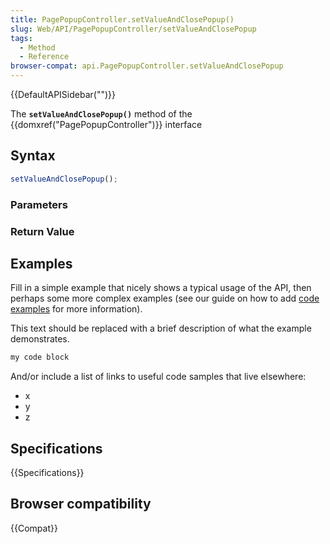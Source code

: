 ```yaml
---
title: PagePopupController.setValueAndClosePopup()
slug: Web/API/PagePopupController/setValueAndClosePopup
tags:
  - Method
  - Reference
browser-compat: api.PagePopupController.setValueAndClosePopup
---
```

{{DefaultAPISidebar("")}}

The **`setValueAndClosePopup()`** method of the {{domxref("PagePopupController")}} interface 

## Syntax

```js
setValueAndClosePopup();
```

### Parameters



### Return Value



## Examples

Fill in a simple example that nicely shows a typical usage of the API, then perhaps some more complex examples (see our guide on how to add [code examples](/en-US/docs/MDN/Contribute/Structures/Code_examples) for more information).

This text should be replaced with a brief description of what the example demonstrates.

```js
my code block
```

And/or include a list of links to useful code samples that live elsewhere:

*   x
*   y
*   z

## Specifications

{{Specifications}}

## Browser compatibility

{{Compat}}


